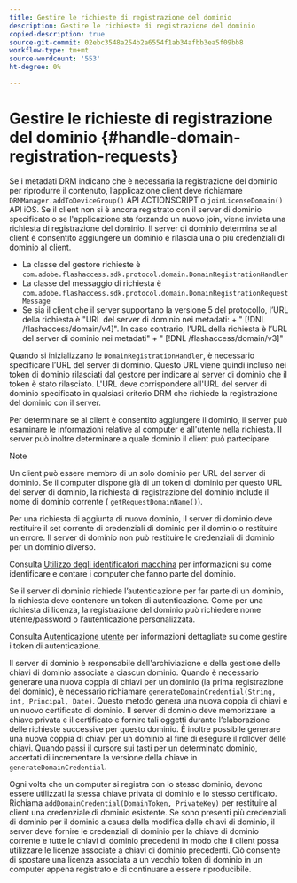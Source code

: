 ```yaml
---
title: Gestire le richieste di registrazione del dominio
description: Gestire le richieste di registrazione del dominio
copied-description: true
source-git-commit: 02ebc3548a254b2a6554f1ab34afbb3ea5f09bb8
workflow-type: tm+mt
source-wordcount: '553'
ht-degree: 0%

---
```


# Gestire le richieste di registrazione del dominio {#handle-domain-registration-requests}

Se i metadati DRM indicano che è necessaria la registrazione del dominio per riprodurre il contenuto, l’applicazione client deve richiamare `DRMManager.addToDeviceGroup()` API ACTIONSCRIPT o `joinLicenseDomain()` API iOS. Se il client non si è ancora registrato con il server di dominio specificato o se l&#39;applicazione sta forzando un nuovo join, viene inviata una richiesta di registrazione del dominio. Il server di dominio determina se al client è consentito aggiungere un dominio e rilascia una o più credenziali di dominio al client.

* La classe del gestore richieste è `com.adobe.flashaccess.sdk.protocol.domain.DomainRegistrationHandler`
* La classe del messaggio di richiesta è `com.adobe.flashaccess.sdk.protocol.domain.DomainRegistrationRequestMessage`
* Se sia il client che il server supportano la versione 5 del protocollo, l’URL della richiesta è &quot;URL del server di dominio nei metadati: + &quot; [!DNL /flashaccess/domain/v4]&quot;. In caso contrario, l’URL della richiesta è l’URL del server di dominio nei metadati&quot; + &quot; [!DNL /flashaccess/domain/v3]&quot;

Quando si inizializzano le `DomainRegistrationHandler`, è necessario specificare l’URL del server di dominio. Questo URL viene quindi incluso nei token di dominio rilasciati dal gestore per indicare al server di dominio che il token è stato rilasciato. L&#39;URL deve corrispondere all&#39;URL del server di dominio specificato in qualsiasi criterio DRM che richiede la registrazione del dominio con il server.

Per determinare se al client è consentito aggiungere il dominio, il server può esaminare le informazioni relative al computer e all&#39;utente nella richiesta. Il server può inoltre determinare a quale dominio il client può partecipare.

>[!NOTE]
>
>Un client può essere membro di un solo dominio per URL del server di dominio. Se il computer dispone già di un token di dominio per questo URL del server di dominio, la richiesta di registrazione del dominio include il nome di dominio corrente ( `getRequestDomainName()`).

Per una richiesta di aggiunta di nuovo dominio, il server di dominio deve restituire il set corrente di credenziali di dominio per il dominio o restituire un errore. Il server di dominio non può restituire le credenziali di dominio per un dominio diverso.

Consulta [Utilizzo degli identificatori macchina](../../protecting-content/implementing-the-license-server/processing-drm-requests.md#use-machine-identifiers) per informazioni su come identificare e contare i computer che fanno parte del dominio.

Se il server di dominio richiede l’autenticazione per far parte di un dominio, la richiesta deve contenere un token di autenticazione. Come per una richiesta di licenza, la registrazione del dominio può richiedere nome utente/password o l’autenticazione personalizzata.

Consulta [Autenticazione utente](../../protecting-content/implementing-the-license-server/processing-drm-requests.md#user-authentication) per informazioni dettagliate su come gestire i token di autenticazione.

Il server di dominio è responsabile dell&#39;archiviazione e della gestione delle chiavi di dominio associate a ciascun dominio. Quando è necessario generare una nuova coppia di chiavi per un dominio (la prima registrazione del dominio), è necessario richiamare `generateDomainCredential(String, int, Principal, Date)`. Questo metodo genera una nuova coppia di chiavi e un nuovo certificato di dominio. Il server di dominio deve memorizzare la chiave privata e il certificato e fornire tali oggetti durante l’elaborazione delle richieste successive per questo dominio. È inoltre possibile generare una nuova coppia di chiavi per un dominio al fine di eseguire il rollover delle chiavi. Quando passi il cursore sui tasti per un determinato dominio, accertati di incrementare la versione della chiave in `generateDomainCredential`.

Ogni volta che un computer si registra con lo stesso dominio, devono essere utilizzati la stessa chiave privata di dominio e lo stesso certificato. Richiama `addDomainCredential(DomainToken, PrivateKey)` per restituire al client una credenziale di dominio esistente. Se sono presenti più credenziali di dominio per il dominio a causa della modifica delle chiavi di dominio, il server deve fornire le credenziali di dominio per la chiave di dominio corrente e tutte le chiavi di dominio precedenti in modo che il client possa utilizzare le licenze associate a chiavi di dominio precedenti. Ciò consente di spostare una licenza associata a un vecchio token di dominio in un computer appena registrato e di continuare a essere riproducibile.
